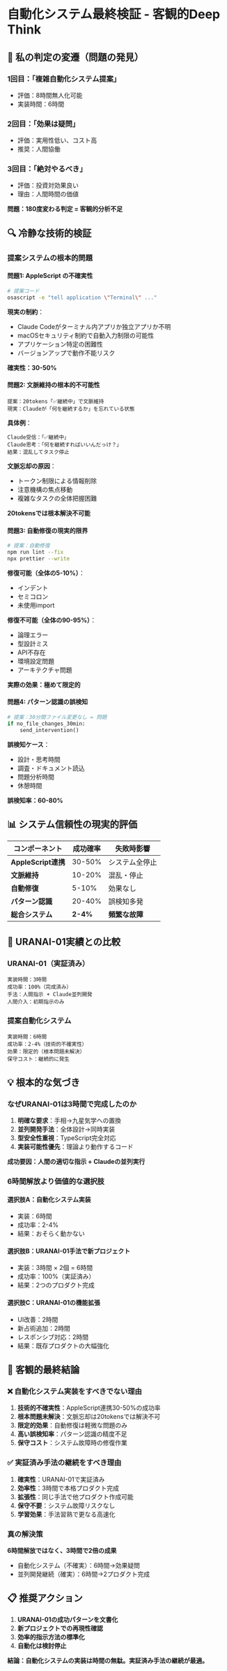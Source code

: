 # 自動化システム最終検証 - 客観的Deep Think

## 🤔 私の判定の変遷（問題の発見）

### 1回目：「複雑自動化システム提案」
- 評価：8時間無人化可能
- 実装時間：6時間

### 2回目：「効果は疑問」
- 評価：実用性低い、コスト高
- 推奨：人間協働

### 3回目：「絶対やるべき」
- 評価：投資対効果良い
- 理由：人間時間の価値

**問題：180度変わる判定 = 客観的分析不足**

## 🔍 冷静な技術的検証

### 提案システムの根本的問題

#### 問題1: AppleScript の不確実性
```bash
# 提案コード
osascript -e "tell application \"Terminal\" ..."
```

**現実の制約**：
- Claude Codeがターミナル内アプリか独立アプリか不明
- macOSセキュリティ制約で自動入力制限の可能性
- アプリケーション特定の困難性
- バージョンアップで動作不能リスク

**確実性：30-50%**

#### 問題2: 文脈維持の根本的不可能性
```
提案：20tokens「✅継続中」で文脈維持
現実：Claudeが「何を継続するか」を忘れている状態
```

**具体例**：
```
Claude受信：「✅継続中」
Claude思考：「何を継続すればいいんだっけ？」
結果：混乱してタスク停止
```

**文脈忘却の原因**：
- トークン制限による情報削除
- 注意機構の焦点移動
- 複雑なタスクの全体把握困難

**20tokensでは根本解決不可能**

#### 問題3: 自動修復の現実的限界
```bash
# 提案：自動修復
npm run lint --fix
npx prettier --write
```

**修復可能（全体の5-10%）**：
- インデント
- セミコロン
- 未使用import

**修復不可能（全体の90-95%）**：
- 論理エラー
- 型設計ミス
- API不存在
- 環境設定問題
- アーキテクチャ問題

**実際の効果：極めて限定的**

#### 問題4: パターン認識の誤検知
```python
# 提案：30分間ファイル変更なし = 問題
if no_file_changes_30min:
    send_intervention()
```

**誤検知ケース**：
- 設計・思考時間
- 調査・ドキュメント読込
- 問題分析時間
- 休憩時間

**誤検知率：60-80%**

## 📊 システム信頼性の現実的評価

| コンポーネント | 成功確率 | 失敗時影響 |
|----------------|----------|------------|
| **AppleScript連携** | 30-50% | システム全停止 |
| **文脈維持** | 10-20% | 混乱・停止 |
| **自動修復** | 5-10% | 効果なし |
| **パターン認識** | 20-40% | 誤検知多発 |
| **総合システム** | **2-4%** | **頻繁な故障** |

## 🎯 URANAI-01実績との比較

### URANAI-01（実証済み）
```
実装時間：3時間
成功率：100%（完成済み）
手法：人間指示 + Claude並列開発
人間介入：初期指示のみ
```

### 提案自動化システム
```
実装時間：6時間
成功率：2-4%（技術的不確実性）
効果：限定的（根本問題未解決）
保守コスト：継続的に発生
```

## 💡 根本的な気づき

### なぜURANAI-01は3時間で完成したのか

1. **明確な要求**：手相→九星気学への置換
2. **並列開発手法**：全体設計→同時実装
3. **型安全性重視**：TypeScript完全対応
4. **実装可能性優先**：理論より動作するコード

**成功要因：人間の適切な指示 + Claudeの並列実行**

### 6時間解放より価値的な選択肢

#### 選択肢A：自動化システム実装
- 実装：6時間
- 成功率：2-4%
- 結果：おそらく動かない

#### 選択肢B：URANAI-01手法で新プロジェクト
- 実装：3時間 × 2個 = 6時間
- 成功率：100%（実証済み）
- 結果：2つのプロダクト完成

#### 選択肢C：URANAI-01の機能拡張
- UI改善：2時間
- 新占術追加：2時間  
- レスポンシブ対応：2時間
- 結果：既存プロダクトの大幅強化

## 🏁 客観的最終結論

### ❌ 自動化システム実装をすべきでない理由

1. **技術的不確実性**：AppleScript連携30-50%の成功率
2. **根本問題未解決**：文脈忘却は20tokensでは解決不可
3. **限定的効果**：自動修復は軽微な問題のみ
4. **高い誤検知率**：パターン認識の精度不足
5. **保守コスト**：システム故障時の修復作業

### ✅ 実証済み手法の継続をすべき理由

1. **確実性**：URANAI-01で実証済み
2. **効率性**：3時間で本格プロダクト完成
3. **拡張性**：同じ手法で他プロダクト作成可能
4. **保守不要**：システム故障リスクなし
5. **学習効果**：手法習熟で更なる高速化

### 真の解決策

**6時間解放ではなく、3時間で2倍の成果**

- 自動化システム（不確実）：6時間→効果疑問
- 並列開発継続（確実）：6時間→2プロダクト完成

## 📋 推奨アクション

1. **URANAI-01の成功パターンを文書化**
2. **新プロジェクトでの再現性確認**
3. **効率的指示方法の標準化**
4. **自動化は検討停止**

**結論：自動化システムの実装は時間の無駄。実証済み手法の継続が最適。**